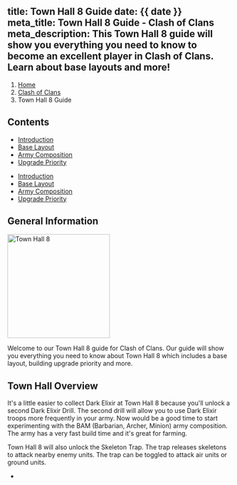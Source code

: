 title: Town Hall 8 Guide
date: {{ date }}
meta_title: Town Hall 8 Guide - Clash of Clans
meta_description: This Town Hall 8 guide will show you everything you need to know to become an excellent player in Clash of Clans. Learn about base layouts and more!
---
<ol class="breadcrumb hidden-xs"><li><a href="/">Home</a></li><li><a href="/clash-of-clans/">Clash of Clans</a></li><li class="active">Town Hall 8 Guide</li></ol>

<h2 class="page-header">Contents</h2>

<ul class="nav nav-pills hidden-xs"><li role="presentation" class="active"><a href="/clash-of-clans/town-hall-8-guide/">Introduction</a></li><li role="presentation"><a href="/clash-of-clans/town-hall-8-base/">Base Layout</a></li><li role="presentation"><a href="/clash-of-clans/town-hall-8-army/">Army Composition</a></li><li role="presentation"><a href="/clash-of-clans/town-hall-8-upgrade-priority/">Upgrade Priority</a></li></ul>

<ul class="nav nav-pills nav-stacked visible-xs-block"><li role="presentation" class="active"><a href="/clash-of-clans/town-hall-8-guide/">Introduction</a></li><li role="presentation"><a href="/clash-of-clans/town-hall-8-base/">Base Layout</a></li><li role="presentation"><a href="/clash-of-clans/town-hall-8-army/">Army Composition</a></li><li role="presentation"><a href="/clash-of-clans/town-hall-8-upgrade-priority/">Upgrade Priority</a></li></ul>

<h2 class="page-header">General Information</h2>

<img src="http://game-brain.com/images/clash-of-clans/town-hall-8-guide/Town-Hall-8.png" alt="Town Hall 8" title="Town Hall 8" width="230" height="233" class="alignleft" />

<p>Welcome to our Town Hall 8 guide for Clash of Clans. Our guide will show you everything you need to know about Town Hall 8 which includes a base layout, building upgrade priority and more.</p>

<div style="clear:both"></div>

<h2  class="page-header">Town Hall Overview</h2>

<p>It's a little easier to collect Dark Elixir at Town Hall 8 because you'll unlock a second Dark Elixir Drill. The second drill will allow you to use Dark Elixir troops more frequently in your army. Now would be a good time to start experimenting with the BAM (Barbarian, Archer, Minion) army composition. The army has a very fast build time and it's great for farming.</p>

<p>Town Hall 8 will also unlock the Skeleton Trap. The trap releases skeletons to attack nearby enemy units. The trap can be toggled to attack air units or ground units.</p>

<nav><ul class="pager"><li class="next"><a href="/clash-of-clans/town-hall-8-base/"><span class="glyphicon glyphicon-chevron-right" aria-hidden="true"></span></a></li></ul></nav>
